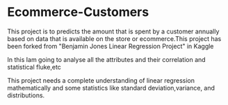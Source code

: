 # Ecommerce-Customers
This project is to predicts the amount that is spent by a customer annually based on data that is available 
on the store or ecommerce.This project has been forked from "Benjamin Jones Linear Regression Project" in Kaggle

In this Iam going to analyse all the attributes and their correlation and statistical fluke,etc

This project needs a complete understanding of linear regression mathematically and some statistics like standard deviation,variance, and distributions.
